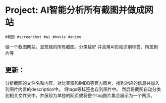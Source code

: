 # Project: AI智能分析所有截图并做成网站

`#截图 #screenshot #ai #movie #anime`

做一个截图网站，呈现我的所有截图。分类放好
并且用AI自动识别标签、所属剧片等

## 更新：
分析截图的文件名和内容，对比豆瓣和IMDB等官方图片，找到对应的信息并加入到图片内置的description中。
将tags等标签也存到图片中。
然后将截图自动分类到相关文件夹中，并展现为单独的网页或将整个tag图片集合展示为一个网页。